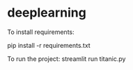 # deeplearning

To install requirements:

pip install -r requirements.txt

To run the project:
streamlit run titanic.py    
